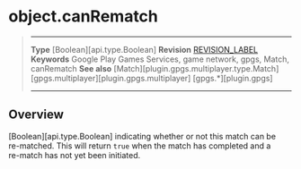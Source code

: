 # object.canRematch

> --------------------- ------------------------------------------------------------------------------------------
> __Type__              [Boolean][api.type.Boolean]
> __Revision__          [REVISION_LABEL](REVISION_URL)
> __Keywords__          Google Play Games Services, game network, gpgs, Match, canRematch
> __See also__          [Match][plugin.gpgs.multiplayer.type.Match]
>						[gpgs.multiplayer][plugin.gpgs.multiplayer]
>                       [gpgs.*][plugin.gpgs]
> --------------------- ------------------------------------------------------------------------------------------

## Overview

[Boolean][api.type.Boolean] indicating whether or not this match can be <nobr>re-matched</nobr>. This will return `true` when the match has completed and a <nobr>re-match</nobr> has not yet been initiated.